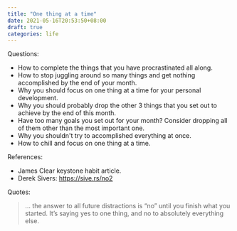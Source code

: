 ```yaml
---
title: "One thing at a time"
date: 2021-05-16T20:53:50+08:00
draft: true
categories: life
---
```


Questions:

- How to complete the things that you have procrastinated all along.
- How to stop juggling around so many things and get nothing accomplished by
  the end of your month.
- Why you should focus on one thing at a time for your personal development.
- Why you should probably drop the other 3 things that you set out to achieve
  by the end of this month.
- Have too many goals you set out for your month? Consider dropping all of them
  other than the most important one.
- Why you shouldn't try to accomplished everything at once.
- How to chill and focus on one thing at a time.




References:

- James Clear keystone habit article.
- Derek Sivers: https://sive.rs/no2

Quotes:

> ... the answer to all future distractions is “no” until you finish what you started. It’s saying yes to one thing, and no to absolutely everything else.
